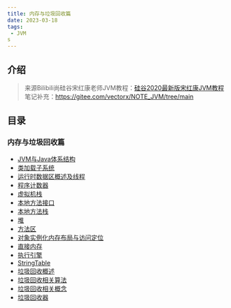 ```yaml
---
title: 内存与垃圾回收篇
date: 2023-03-18
tags:
 - JVM
s
---
```

## 介绍

> 来源Bilibili尚硅谷宋红康老师JVM教程：[硅谷2020最新版宋红康JVM教程](https://www.bilibili.com/video/BV1PJ411n7xZ)
> 笔记补充：https://gitee.com/vectorx/NOTE_JVM/tree/main

## 目录

### 内存与垃圾回收篇

- [JVM与Java体系结构](Java-Architecture/README.md)
- [类加载子系统](Clas-Loading-Subsystem/README.md)
- [运行时数据区概述及线程](JVM-RuntimeDataAreas/README.md)
- [程序计数器](PCounter-Register/README.md)
- [虚拟机栈](JVM-Stack/README.md)
- [本地方法接口](Native-Stack/README.md)
- [本地方法栈](7_本地方法栈/README.md)
- [堆](Heap/README.md)
- [方法区](Method-Area/README.md)
- [对象实例化内存布局与访问定位](Object-Instantiation/README.md)
- [直接内存](Direct-Memory/README.md)
- [执行引擎](Execution-Engine/README.md)
- [StringTable](StringTable/README.md)
- [垃圾回收概述](GC-Overview/README.md)
- [垃圾回收相关算法](GC-Relevant-Algorithms/README.md)
- [垃圾回收相关概念](GC-Relevant-Overview/README.md)
- [垃圾回收器](GC-Period/README.md)
